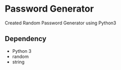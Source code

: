 # Password Generator

Created Random Password Generator using Python3

## Dependency

- Python 3
- random
- string

